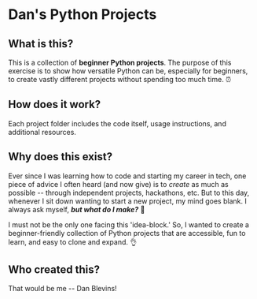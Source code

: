 # Dan's Python Projects

## **What** is this?
This is a collection of **beginner Python projects**. The purpose of this exercise is to show how versatile Python can be, especially for beginners, to create vastly different projects without spending too much time. ⏰

## **How** does it work?
Each project folder includes the code itself, usage instructions, and additional resources.

## **Why** does this exist?
Ever since I was learning how to code and starting my career in tech, one piece of advice I often heard (and now give) is to *create* as much as possible -- through independent projects, hackathons, etc. But to this day, whenever I sit down wanting to start a new project, my mind goes blank. I always ask myself, ***but what do I make?*** 🤔

I must not be the only one facing this 'idea-block.' So, I wanted to create a beginner-friendly collection of Python projects that are accessible, fun to learn, and easy to clone and expand. 👌

## **Who** created this?
That would be me -- Dan Blevins!
